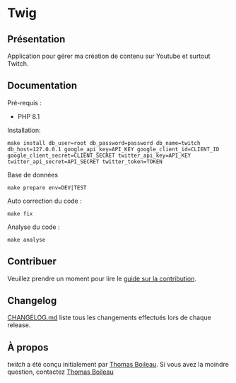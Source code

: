 # Twig

## Présentation
Application pour gérer ma création de contenu sur Youtube et surtout Twitch.

## Documentation
Pré-requis :
* PHP 8.1

Installation:
```
make install db_user=root db_password=password db_name=twitch db_host=127.0.0.1 google_api_key=API_KEY google_client_id=CLIENT_ID google_client_secret=CLIENT_SECRET twitter_api_key=API_KEY twitter_api_secret=API_SECRET twitter_token=TOKEN
```

Base de données
```
make prepare env=DEV|TEST
```

Auto correction du code :
```
make fix
```

Analyse du code :
```
make analyse
```

## Contribuer
Veuillez prendre un moment pour lire le [guide sur la contribution](/CONTRIBUTING.md).

## Changelog
[CHANGELOG.md](/CHANGELOG.md) liste tous les changements effectués lors de chaque release.

## À propos
*twitch* a été conçu initialement par [Thomas Boileau](https://github.com/TBoileau). Si vous avez la moindre question, contactez [Thomas Boileau](mailto:t-boileau@email.com?subject=[Github]%20Twitch)